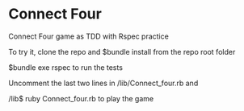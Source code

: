 # Connect Four
Connect Four game as TDD with Rspec practice

To try it, clone the repo and $bundle install from the repo root folder

$bundle exe rspec to run the tests

Uncomment the last two lines in /lib/Connect_four.rb and

/lib$ ruby Connect_four.rb to play the game
